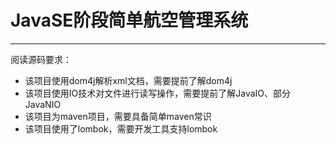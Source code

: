 # JavaSE阶段简单航空管理系统

------

阅读源码要求：

- 该项目使用dom4j解析xml文档，需要提前了解dom4j
- 该项目使用IO技术对文件进行读写操作，需要提前了解JavaIO、部分JavaNIO
- 该项目为maven项目，需要具备简单maven常识
- 该项目使用了lombok，需要开发工具支持lombok
